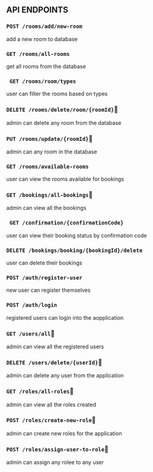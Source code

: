 ## API ENDPOINTS 

### `POST /rooms/add/new-room`
add a new room to database
### `GET /rooms/all-rooms`
get all rooms from the database
### ` GET /rooms/room/types`
user can filter the rooms based on types
### `DELETE /rooms/delete/room/{roomId}`🔐
admin can delete any room from the database
### `PUT /rooms/update/{roomId}`🔐
admin can any room in the database
### `GET /rooms/available-rooms`
user can view the rooms available for bookings
### `GET /bookings/all-bookings`🔐
admin can view all the bookings 
### ` GET /confirmation/{confirmationCode}`
user can view their booking status by confirmation code
### `DELETE /bookings/booking/{bookingId}/delete`
user can delete their bookings 
### `POST /auth/register-user`
new user can register themselves
### `POST /auth/login`
registered users can login into the aopplication
### `GET /users/all`🔐
admin can view all the registered users 
### `DELETE /users/delete/{userId}`🔐
admin can delete any user from the application
### `GET /roles/all-roles`🔐
admin can view all the roles created
### `POST /roles/create-new-role`🔐
admin can create new roles for the application
### `POST /roles/assign-user-to-role`🔐
admin can assign any rolee to any user 
